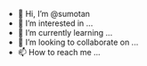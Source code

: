 - 👋 Hi, I’m @sumotan
- 👀 I’m interested in ...
- 🌱 I’m currently learning ...
- 💞️ I’m looking to collaborate on ...
- 📫 How to reach me ...

<!---
sumotan/sumotan is a ✨ special ✨ repository because its `README.md` (this file) appears on your GitHub profile.
You can click the Preview link to take a look at your changes.
--->
